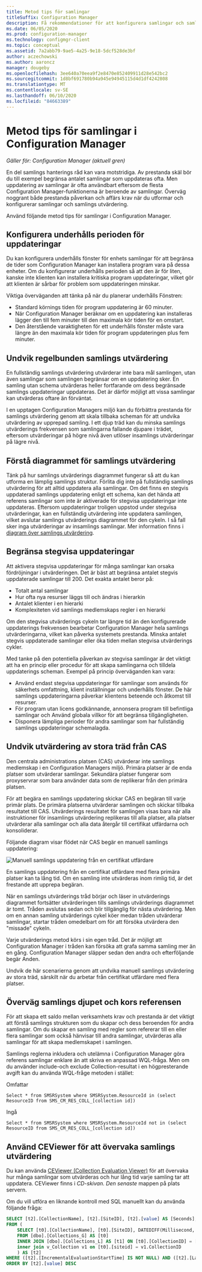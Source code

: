```yaml
---
title: Metod tips för samlingar
titleSuffix: Configuration Manager
description: Få rekommendationer för att konfigurera samlingar och samlings utvärdering i Configuration Manager.
ms.date: 06/05/2020
ms.prod: configuration-manager
ms.technology: configmgr-client
ms.topic: conceptual
ms.assetid: 7a2abb79-9ae5-4a25-9e18-5dcf528de3bf
author: aczechowski
ms.author: aaroncz
manager: dougeby
ms.openlocfilehash: 3ee640a70eea9f2e8470e852409911d28e542bc2
ms.sourcegitcommit: 1d8bf691780b94a945e94945115d4d1df4242808
ms.translationtype: MT
ms.contentlocale: sv-SE
ms.lasthandoff: 06/10/2020
ms.locfileid: "84663389"
---
```

# <a name="best-practices-for-collections-in-configuration-manager"></a>Metod tips för samlingar i Configuration Manager

*Gäller för: Configuration Manager (aktuell gren)*

En del samlings hanterings råd kan vara motstridiga. Av prestanda skäl bör du till exempel begränsa antalet samlingar som uppdateras ofta. Men uppdatering av samlingar är ofta användbart eftersom de flesta Configuration Manager-funktionerna är beroende av samlingar. Överväg noggrant både prestanda påverkan och affärs krav när du utformar och konfigurerar samlingar och samlings utvärdering.

Använd följande metod tips för samlingar i Configuration Manager.  

## <a name="configure-maintenance-window-for-updates"></a>Konfigurera underhålls perioden för uppdateringar

Du kan konfigurera underhålls fönster för enhets samlingar för att begränsa de tider som Configuration Manager kan installera program vara på dessa enheter. Om du konfigurerar underhålls perioden så att den är för liten, kanske inte klienten kan installera kritiska program uppdateringar, vilket gör att klienten är sårbar för problem som uppdateringen minskar.

Viktiga överväganden att tänka på när du planerar underhålls Fönstren:

- Standard körnings tiden för program uppdatering är 60 minuter.
- När Configuration Manager beräknar om en uppdatering kan installeras lägger den till fem minuter till den maximala kör tiden för en omstart.
- Den återstående varaktigheten för ett underhålls fönster måste vara längre än den maximala kör tiden för program uppdateringen plus fem minuter.

## <a name="avoid-frequent-collection-evaluation"></a>Undvik regelbunden samlings utvärdering

En fullständig samlings utvärdering utvärderar inte bara mål samlingen, utan även samlingar som samlingen begränsar om en uppdatering sker. En samling utan schema utvärderas heller fortfarande om dess begränsade samlings uppdateringar uppdateras. Det är därför möjligt att vissa samlingar kan utvärderas oftare än förväntat.

I en upptagen Configuration Managers miljö kan du förbättra prestanda för samlings utvärdering genom att skala tillbaka scheman för att undvika utvärdering av upprepad samling. I ett djup träd kan du minska samlings utvärderings frekvensen som samlingarna fallande djupare i trädet, eftersom utvärderingar på högre nivå även utlöser insamlings utvärderingar på lägre nivå.

## <a name="understand-the-collection-evaluation-graph"></a>Förstå diagrammet för samlings utvärdering

Tänk på hur samlings utvärderings diagrammet fungerar så att du kan utforma en lämplig samlings struktur. Förlita dig inte på fullständig samlings utvärdering för att alltid uppdatera alla samlingar. Om det finns en stegvis uppdaterad samlings uppdatering enligt ett schema, kan det hända att referens samlingar som inte är aktiverade för stegvisa uppdateringar inte uppdateras. Eftersom uppdateringar troligen uppstod under stegvisa utvärderingar, kan en fullständig utvärdering inte uppdatera samlingen, vilket avslutar samlings utvärderings diagrammet för den cykeln. I så fall sker inga utvärderingar av insamlings samlingar. Mer information finns i [diagram över samlings utvärdering](collection-evaluation.md#collection-evaluation-graph).

## <a name="limit-incremental-updates"></a><a name="bkmk_incremental"></a>Begränsa stegvisa uppdateringar

Att aktivera stegvisa uppdateringar för många samlingar kan orsaka fördröjningar i utvärderingen. Det är bäst att begränsa antalet stegvis uppdaterade samlingar till 200. Det exakta antalet beror på:

- Totalt antal samlingar
- Hur ofta nya resurser läggs till och ändras i hierarkin
- Antalet klienter i en hierarki
- Komplexiteten vid samlings medlemskaps regler i en hierarki

Om den stegvisa utvärderings cykeln tar längre tid än den konfigurerade uppdaterings frekvensen bearbetar Configuration Manager hela samlings utvärderingarna, vilket kan påverka systemets prestanda. Minska antalet stegvis uppdaterade samlingar eller öka tiden mellan stegvisa utvärderings cykler.

Med tanke på den potentiella påverkan av stegvisa samlingar är det viktigt att ha en princip eller procedur för att skapa samlingarna och tilldela uppdaterings scheman. Exempel på princip överväganden kan vara:

- Använd endast stegvisa uppdateringar för samlingar som används för säkerhets omfattning, klient inställningar och underhålls fönster. De här samlings uppdateringarna påverkar klientens beteende och åtkomst till resurser.
- För program utan licens godkännande, annonsera program till befintliga samlingar och Använd globala villkor för att begränsa tillgängligheten.
- Disponera lämpliga perioder för andra samlingar som har fullständig samlings uppdateringar schemalagda.

## <a name="avoid-evaluation-of-large-trees-from-the-cas"></a>Undvik utvärdering av stora träd från CAS

Den centrala administrations platsen (CAS) utvärderar inte samlings medlemskap i en Configuration Managers miljö. Primära platser är de enda platser som utvärderar samlingar. Sekundära platser fungerar som proxyservrar som bara använder data som de replikerar från den primära platsen.

För att begära en samlings uppdatering skickar CAS en begäran till varje primär plats. De primära platserna utvärderar samlingen och skickar tillbaka resultatet till CAS. Utvärderings resultatet för samlingen visas bara när alla instruktioner för insamlings utvärdering replikeras till alla platser, alla platser utvärderar alla samlingar och alla data återgår till certifikat utfärdarna och konsoliderar.

Följande diagram visar flödet när CAS begär en manuell samlings uppdatering:

![Manuell samlings uppdatering från en certifikat utfärdare](media/manual-collection-update-from-cas.png)

En samlings uppdatering från en certifikat utfärdare med flera primära platser kan ta lång tid. Om en samling inte utvärderas inom rimlig tid, är det frestande att upprepa begäran.

När en samlings utvärderings tråd börjar och läser in utvärderings diagrammet fortsätter utvärderingen tills samlings utvärderings diagrammet är tomt. Tråden avslutas sedan och blir tillgänglig för nästa utvärdering. Men om en annan samling utvärderings cykel köer medan tråden utvärderar samlingar, startar tråden omedelbart om för att försöka utvärdera den "missade" cykeln.

Varje utvärderings metod körs i sin egen tråd. Det är möjligt att Configuration Manager i tråden kan försöka att grafa samma samling mer än en gång. Configuration Manager släpper sedan den andra och efterföljande begär Anden.

Undvik de här scenarierna genom att undvika manuell samlings utvärdering av stora träd, särskilt när du arbetar från certifikat utfärdare med flera platser.

## <a name="consider-collection-depth-and-cross-referencing"></a>Överväg samlings djupet och kors referensen

För att skapa ett saldo mellan verksamhets krav och prestanda är det viktigt att förstå samlings strukturen som du skapar och dess beroenden för andra samlingar. Om du skapar en samling med regler som refererar till en eller flera samlingar som också hänvisar till andra samlingar, utvärderas alla samlingar för att skapa medlemskapet i samlingen.

Samlings reglerna inkludera och utelämna i Configuration Manager göra referens samlingar enklare än att skriva en anpassad WQL-fråga. Men om du använder include-och exclude Collection-resultat i en högpresterande avgift kan du använda WQL-fråge metoden i stället:

Omfattar

`Select * from SMSRSystem where SMSRSystem.ResourceId in (select ResourceID from SMS_CM_RES_COLL_[collection id])`

Ingå

`Select * from SMSRSystem where SMSRSystem.ResourceId not in (select ResourceID from SMS_CM_RES_COLL_[collection id])`

## <a name="use-ceviewer-to-monitor-collection-evaluation"></a>Använd CEViewer för att övervaka samlings utvärdering

Du kan använda [CEViewer (Collection Evaluation Viewer)](https://docs.microsoft.com/mem/configmgr/core/support/ceviewer) för att övervaka hur många samlingar som utvärderas och hur lång tid varje samling tar att uppdatera. CEViewer finns i *CD-skivan. Den senaste* mappen på plats servern.

Om du vill utföra en liknande kontroll med SQL manuellt kan du använda följande fråga:

```sql
SELECT [t2].[CollectionName], [t2].[SiteID], [t2].[value] AS [Seconds], [t2].[LastIncrementalRefreshTime], [t2].[IncrementalMemberChanges] AS [IncChanges], [t2].[LastMemberChangeTime] AS [MemberChangeTime]
FROM (
    SELECT [t0].[CollectionName], [t0].[SiteID], DATEDIFF(Millisecond, [t1].[IncrementalEvaluationStartTime], [t1].[LastIncrementalRefreshTime]) * 0.001 AS [value], [t1].[LastIncrementalRefreshTime], [t1].[IncrementalMemberChanges], [t1].[LastMemberChangeTime], [t1].[IncrementalEvaluationStartTime], v1.[RefreshType]
    FROM [dbo].[Collections_G] AS [t0]
    INNER JOIN [dbo].[Collections_L] AS [t1] ON [t0].[CollectionID] = [t1].[CollectionID]
    inner join v_Collection v1 on [t0].[siteid] = v1.CollectionID
    ) AS [t2]
WHERE ([t2].[IncrementalEvaluationStartTime] IS NOT NULL) AND ([t2].[LastIncrementalRefreshTime] IS NOT NULL) and (refreshtype='4' or refreshtype='6')
ORDER BY [t2].[value] DESC
```


